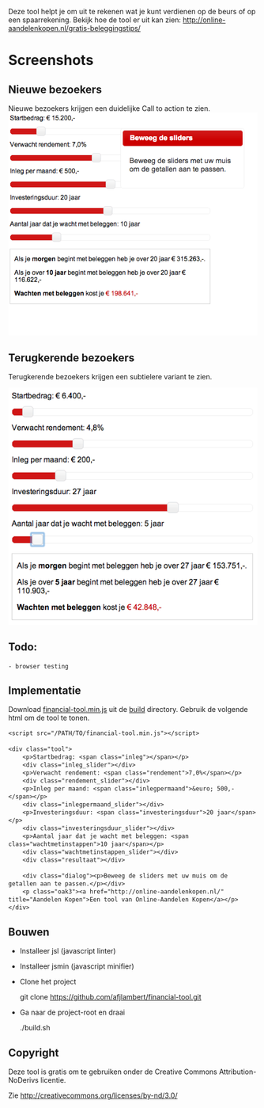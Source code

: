 
Deze tool helpt je om uit te rekenen wat je kunt verdienen op de beurs of op een spaarrekening.
Bekijk hoe de tool er uit kan zien: http://online-aandelenkopen.nl/gratis-beleggingstips/

# Screenshots

## Nieuwe bezoekers

Nieuwe bezoekers krijgen een duidelijke Call to action te zien.
![Voor nieuwe bezoekers ziet de tool er zo uit](screenshots/newvisitor.png "Nieuwe bezoekers")

## Terugkerende bezoekers

Terugkerende bezoekers krijgen een subtielere variant te zien.

![Voor terugkerende bezoekers ziet de tool er zo uit](screenshots/returningvisitor.png "Terugkerende bezoekers")

## Todo:

    - browser testing


## Implementatie

Download [financial-tool.min.js](https://raw.github.com/afjlambert/financial-tool/master/build/financial-tool.min.js) uit de [build](https://github.com/afjlambert/financial-tool/tree/master/build) directory. Gebruik de volgende html om de tool te tonen.

    <script src="/PATH/TO/financial-tool.min.js"></script>

    <div class="tool">
        <p>Startbedrag: <span class="inleg"></span></p>
        <div class="inleg_slider"></div>
        <p>Verwacht rendement: <span class="rendement">7,0%</span></p>
        <div class="rendement_slider"></div>
        <p>Inleg per maand: <span class="inlegpermaand">&euro; 500,-</span></p>
        <div class="inlegpermaand_slider"></div>
        <p>Investeringsduur: <span class="investeringsduur">20 jaar</span></p>
        <div class="investeringsduur_slider"></div>
        <p>Aantal jaar dat je wacht met beleggen: <span class="wachtmetinstappen">10 jaar</span></p>
        <div class="wachtmetinstappen_slider"></div>
        <div class="resultaat"></div>

        <div class="dialog"><p>Beweeg de sliders met uw muis om de getallen aan te passen.</p></div>
        <p class="oak3"><a href="http://online-aandelenkopen.nl/" title="Aandelen Kopen">Een tool van Online-Aandelen Kopen</a></p>
    </div>


## Bouwen

- Installeer jsl (javascript linter)
- Installeer jsmin (javascript minifier)
- Clone het project

    git clone https://github.com/afjlambert/financial-tool.git

- Ga naar de project-root en draai

    ./build.sh


## Copyright

Deze tool is gratis om te gebruiken onder de Creative Commons Attribution-NoDerivs licentie.

Zie http://creativecommons.org/licenses/by-nd/3.0/